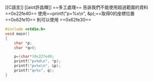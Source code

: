 [[C語言]]
[[aiot許昌輝]]
==多工處理==
告訴我們不能使用超過範圍的資料==0x22fe40==
使用==printf("p=%x\n", &p);==取得0的座標位置==0x62fe10==
則可以使用 ==0x62fe30==
```c
#include <stdio.h>
void main()
{
	char *p;
	char *q=0;

	p=(char*)0x22fe40;
	printf("p=%d\n", *p);
	printf("p=%x\n", &p);
	printf("q=%s", q);
}

```